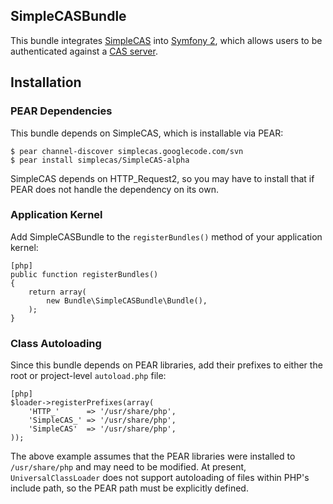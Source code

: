 SimpleCASBundle
---------------

This bundle integrates [SimpleCAS](http://code.google.com/p/simplecas/) into
[Symfony 2](http://github.com/symfony/symfony), which allows users to be
authenticated against a [CAS server](http://www.jasig.org/cas). 

## Installation

### PEAR Dependencies ###

This bundle depends on SimpleCAS, which is installable via PEAR:

    $ pear channel-discover simplecas.googlecode.com/svn
    $ pear install simplecas/SimpleCAS-alpha

SimpleCAS depends on HTTP_Request2, so you may have to install that if PEAR does
not handle the dependency on its own.

### Application Kernel ###

Add SimpleCASBundle to the `registerBundles()` method of your application kernel:

    [php]
    public function registerBundles()
    {
        return array(
            new Bundle\SimpleCASBundle\Bundle(),
        );
    }

### Class Autoloading ###

Since this bundle depends on PEAR libraries, add their prefixes to either the
root or project-level `autoload.php` file:

    [php]
    $loader->registerPrefixes(array(
        'HTTP_'      => '/usr/share/php',
        'SimpleCAS_' => '/usr/share/php',
        'SimpleCAS'  => '/usr/share/php',
    ));

The above example assumes that the PEAR libraries were installed to `/usr/share/php`
and may need to be modified.  At present, `UniversalClassLoader` does not support
autoloading of files within PHP's include path, so the PEAR path must be explicitly
defined.
